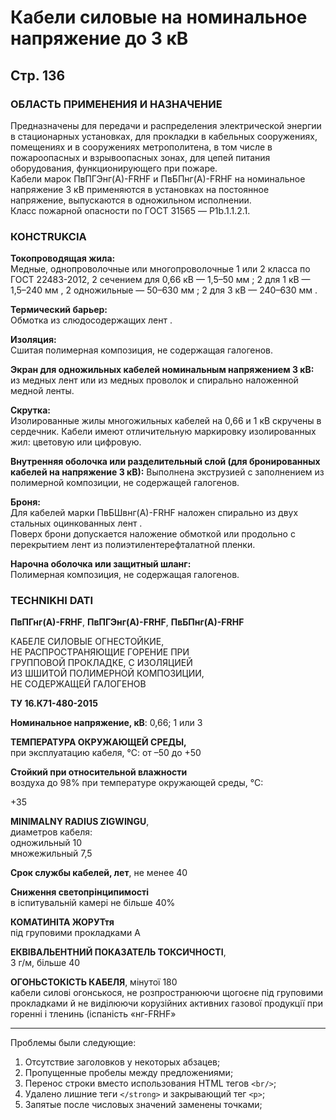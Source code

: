# Кабели силовые на номинальное напряжение до 3 кВ  
## Стр. 136  

### ОБЛАСТЬ ПРИМЕНЕНИЯ И НАЗНАЧЕНИЕ  
Предназначены для передачи и распределения электрической энергии в стационарных установках, для прокладки в кабельных сооружениях, помещениях и в сооружениях метрополитена, в том числе в пожароопасных и взрывоопасных зонах, для цепей питания оборудования, функционирующего при пожаре.  
Кабели марок ПвПГЭнг(А)-FRHF и ПвБПнг(А)-FRHF на номинальное напряжение 3 кВ применяются в установках на постоянное напряжение, выпускаются в одножильном исполнении.  
Класс пожарной опасности по ГОСТ 31565 — P1b.1.1.2.1.

### КОНСTRUKCIA  
**Токопроводящая жила:**  
Медные, однопроволочные или многопроволочные 1 или 2 класса по ГОСТ 22483-2012, 2 сечением для 0,66 кВ — 1,5–50 мм ; 2 для 1 кВ — 1,5–240 мм , 2 одножильные — 50–630 мм ; 2 для 3 кВ — 240–630 мм .

**Термический барьер:**  
Обмотка из слюдосодержащих лент . 

**Изоляция:**  
Сшитая полимерная композиция, не содержащая галогенов.

**Экран для одножильных кабелей номинальным напряжением 3 кВ:**  
из медных лент или из медных проволок и спирально наложенной медной ленты.

**Скрутка:**  
Изолированные жилы многожильных кабелей на 0,66 и 1 кВ скручены в сердечник. 
Кабели имеют отличительную маркировку изолированных жил: цветовую или цифровую.

**Внутренняя оболочка или разделительный слой (для бронированных кабелей на напряжение 3 кВ):**
Выполнена экструзией с заполнением из полимерной композиции, не содержащей галогенов.

**Броня:**  
Для кабелей марки ПвБШвнг(А)-FRHF наложен спирально из двух стальных оцинкованных лент .  
Поверх брони допускается наложение обмоткой или продольно с перекрытием лент из полиэтилентерефталатной пленки.

**Нарочна оболочка или защитный шланг:**  
Полимерная композиция, не содержащая галогенов.

### TECHNIKHI DATI

**ПвПГнг(А)-FRHF**, **ПвПГЭнг(А)-FRHF**, **ПвБПнг(А)-FRHF**

КАБЕЛЕ СИЛОВЫЕ ОГНЕСТОЙКИЕ,   
НЕ РАСПРОСТРАНЯЮЩИЕ ГОРЕНИЕ ПРИ    
ГРУППОВОЙ ПРОКЛАДКЕ, С ИЗОЛЯЦИЕЙ   
ИЗ ШШИТОЙ ПОЛИМЕРНОЙ КОМПОЗИЦИИ,   
НЕ СОДЕРЖАЩЕЙ ГАЛОГЕНОВ   

**ТУ 16.К71-480-2015**

**Номинальное напряжение, кВ**: 0,66; 1 или 3

**ТЕМПЕРАТУРА ОКРУЖАЮЩЕЙ СРЕДЫ,**  
при эксплуатацию кабеля, °С:
от –50 до +50

**Стойкий при относительной влажности**  
воздуха до 98% при температуре окружающей среды, °С:

+35

**MINIMALNY RADIUS ZIGWINGU**,  
диаметров кабеля:  
одножильный 10  
множежильный 7,5

**Срок службы кабелей, лет**, не менее 40

**Сниження светопрінципимості**  
в іспитувальній камері не більше 40%

**КОМАТИНІТА ЖОРУТтя**  
під груповими прокладками A

**ЕКВІВАЛЬЕНТНИЙ ПОКАЗАТЕЛЬ ТОКСИЧНОСТІ**,  
3 г/м, більше 40

**ОГОНЬСТОКІСТЬ КАБЕЛЯ**, мінутої 180  
кабели силові огонськося, не розпространюючи щогоєне під груповими прокладками й не виділюючи корузійних активних газової продукції при горенні і тленинь (іспаність «нг-FRHF»

---

Проблемы были следующие:

1) Отсутствие заголовков у некоторых абзацев;
2) Пропущенные пробелы между предложениями;
3) Перенос строки вместо использования HTML тегов `<br/>`;
4) Удалено лишние теги `</strong>` и закрывающий тег `<p>`;
5) Запятые после числовых значений заменены точками;
